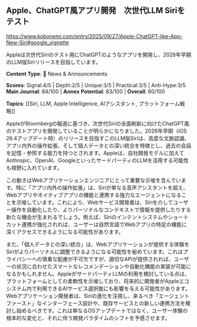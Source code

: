 ## Apple、ChatGPT風アプリ開発　次世代LLM Siriをテスト

https://www.kobonemi.com/entry/2025/09/27/Apple-ChatGPT-like-App-New-Siri#google_vignette

Appleは次世代Siriのテスト用にChatGPTのようなアプリを開発し、2026年早期のLLM版Siriリリースを目指しています。

**Content Type**: 📰 News & Announcements

**Scores**: Signal:4/5 | Depth:2/5 | Unique:3/5 | Practical:3/5 | Anti-Hype:3/5
**Main Journal**: 84/100 | **Annex Potential**: 83/100 | **Overall**: 60/100

**Topics**: [[Siri, LLM, Apple Intelligence, AIアシスタント, プラットフォーム戦略]]

AppleがBloombergの報道に基づき、次世代Siriの全面刷新に向けたChatGPT風のテストアプリを開発していることが明らかになりました。2026年早期（iOS 26.4アップデート時）のリリースを目指すこのLLM版Siriは、高度な文脈認識、アプリ内外の操作拡張、そして個人データとの深い統合を特徴とし、過去の会話を記憶・参照する能力を持つとされます。Appleは、自社開発モデルに加えてAnthropic、OpenAI、GoogleといったサードパーティのLLMを活用する可能性も視野に入れています。

この動きはWebアプリケーションエンジニアにとって重要な示唆を含んでいます。特に「アプリ内外の操作拡張」は、Siriが単なる音声アシスタントを超え、Webアプリやネイティブアプリの機能と連携する強力なエージェントになることを示唆しています。これにより、Webサービス開発者は、Siriを介してユーザー操作を自動化したり、よりパーソナルなコンテキストで情報を提供したりする新たな機会が生まれるでしょう。例えば、Siriのインテントシステムやショートカット連携が強化されれば、ユーザーは自然言語でWebアプリの特定の機能に深くアクセスできるようになる可能性があります。

また、「個人データとの深い統合」は、Webアプリケーションが提供する体験をSiriがよりパーソナルに調整できるようになる可能性を秘めています。これはプライバシーへの慎重な配慮が不可欠ですが、適切なAPIが提供されれば、ユーザーの状況に合わせたスマートなレコメンデーションや自動化機能の実装が可能になるかもしれません。AppleがサードパーティLLMの利用を検討している点は、プラットフォームとしての柔軟性を示唆しており、将来的に開発者がAppleエコシステム内で利用できるAIサービス選択肢にも影響を与える可能性があります。Webアプリケーション開発者は、Siriの進化を注視し、来るべき「エージェントファースト」なインターフェース設計や、既存サービスとの新しい連携方法を検討し始めるべきです。これは単なるOSアップデートではなく、ユーザー体験の根本的な変化と、それに伴う開発パラダイムのシフトを予感させます。